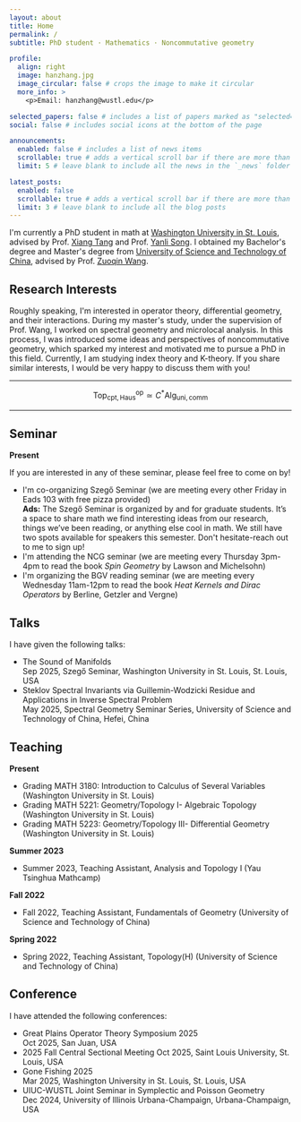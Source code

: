 ```yaml
---
layout: about
title: Home
permalink: /
subtitle: PhD student · Mathematics · Noncommutative geometry

profile:
  align: right
  image: hanzhang.jpg
  image_circular: false # crops the image to make it circular
  more_info: >
    <p>Email: hanzhang@wustl.edu</p>

selected_papers: false # includes a list of papers marked as "selected={true}"
social: false # includes social icons at the bottom of the page

announcements:
  enabled: false # includes a list of news items
  scrollable: true # adds a vertical scroll bar if there are more than 3 news items
  limit: 5 # leave blank to include all the news in the `_news` folder

latest_posts:
  enabled: false
  scrollable: true # adds a vertical scroll bar if there are more than 3 new posts items
  limit: 3 # leave blank to include all the blog posts
---
```


I'm currently a PhD student in math at [Washington University in St. Louis](https://washu.edu/), advised by Prof. [Xiang Tang](https://www.math.wustl.edu/~xtang/) and Prof. [Yanli Song](https://www.math.wustl.edu/~ylsong/). I obtained my Bachelor's degree and Master's degree from [University of Science and Technology of China](http://en.ustc.edu.cn/), advised by Prof. [Zuoqin Wang](http://staff.ustc.edu.cn/~wangzuoq/).

## Research Interests

Roughly speaking, I'm interested in operator theory, differential geometry, and their interactions. During my master's study, under the supervision of Prof. Wang, I worked on spectral geometry and microlocal analysis. In this process, I was introduced some ideas and perspectives of noncommutative geometry, which sparked my interest and motivated me to pursue a PhD in this field. Currently, I am studying index theory and K-theory. If you share similar interests, I would be very happy to discuss them with you!

<!-- ---

![Duality](/assets/img/duality.png)

--- 

<img src="/assets/img/duality.png" alt="" width="312" height="70">

--- -->

---

$$\mathrm{Top_{cpt,Haus}^{op}}\simeq C^*\mathrm{Alg_{uni,comm}}$$

---

## Seminar

**Present**

If you are interested in any of these seminar, please feel free to come on by!

- I'm co-organizing Szegő Seminar (we are meeting every other Friday in Eads 103 with free pizza provided)  
**Ads:** The Szegő Seminar is organized by and for graduate students. It’s a space to share math we find interesting ideas from our research, things we’ve been reading, or anything else cool in math. We still have two spots available for speakers this semester. Don't hesitate-reach out to me to sign up!
- I'm attending the NCG seminar (we are meeting every Thursday 3pm-4pm to read the book *Spin Geometry* by Lawson and Michelsohn)
- I'm organizing the BGV reading seminar (we are meeting every Wednesday 11am-12pm to read the book *Heat Kernels and Dirac Operators* by Berline, Getzler and Vergne)


## Talks

I have given the following talks:

- The Sound of Manifolds  
Sep 2025, Szegő Seminar, Washington University in St. Louis, St. Louis, USA
- Steklov Spectral Invariants via Guillemin-Wodzicki Residue and Applications in Inverse Spectral Problem  
May 2025, Spectral Geometry Seminar Series, University of Science and Technology of China, Hefei, China


## Teaching

**Present**

- Grading MATH 3180: Introduction to Calculus of Several Variables (Washington University in St. Louis)  
- Grading MATH 5221: Geometry/Topology I- Algebraic Topology (Washington University in St. Louis) 
- Grading MATH 5223: Geometry/Topology III- Differential Geometry (Washington University in St. Louis) 

**Summer 2023** 
- Summer 2023, Teaching Assistant, Analysis and Topology I (Yau Tsinghua Mathcamp) 

**Fall 2022**

- Fall 2022, Teaching Assistant, Fundamentals of Geometry (University of Science and Technology of China) 

**Spring 2022**

- Spring 2022, Teaching Assistant, Topology(H) (University of Science and Technology of China) 

## Conference

I have attended the following conferences:

- Great Plains Operator Theory Symposium 2025  
Oct 2025, San Juan, USA
- 2025 Fall Central Sectional Meeting
Oct 2025, Saint Louis University, St. Louis, USA
- Gone Fishing 2025  
Mar 2025, Washington University in St. Louis, St. Louis, USA
- UIUC-WUSTL Joint Seminar in Symplectic and Poisson Geometry  
Dec 2024, University of Illinois Urbana-Champaign, Urbana-Champaign, USA